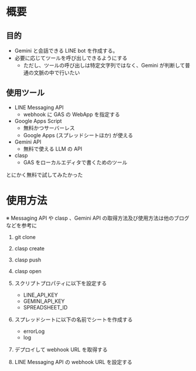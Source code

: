 # 概要

## 目的

- Gemini と会話できる LINE bot を作成する。
- 必要に応じてツールを呼び出しできるようにする
  - ただし、ツールの呼び出しは特定文字列ではなく、Gemini が判断して普通の文脈の中で行いたい

## 使用ツール

- LINE Messaging API
  - webhook に GAS の WebApp を指定する
- Google Apps Script
  - 無料かつサーバーレス
  - Google Apps (スプレッドシートほか) が使える
- Gemini API
  - 無料で使える LLM の API
- clasp
  - GAS をローカルエディタで書くためのツール

とにかく無料で試してみたかった

# 使用方法

※ Messaging API や clasp 、Gemini API の取得方法及び使用方法は他のブログなどを参考に

1. git clone
2. clasp create
3. clasp push
4. clasp open
5. スクリプトプロパティに以下を設定する

   - LINE_API_KEY
   - GEMINI_API_KEY
   - SPREADSHEET_ID

6. スプレッドシートに以下の名前でシートを作成する
   - errorLog
   - log
7. デプロイして webhook URL を取得する
8. LINE Messaging API の webhook URL を設定する
